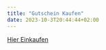 ```yaml
---
title: "Gutschein Kaufen"
date: 2023-10-3T20:44:44+02:00
---
```


[Hier Einkaufen](https://www.sonjas-haarstyle.sumupstore.com)
